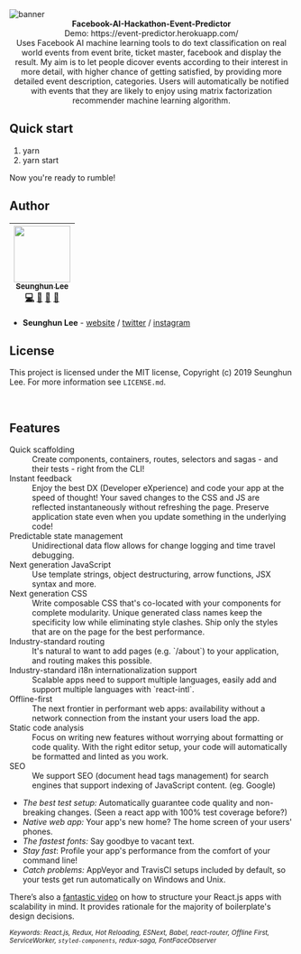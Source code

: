 <img src="https://res.cloudinary.com/seunghunlee/image/upload/v1551784169/Screen_Shot_2019-03-05_at_12.08.12_PM_kxxqur.png" alt="banner" align="center" />

<br />

<div align="center"><strong>Facebook-AI-Hackathon-Event-Predictor</strong></div>
<div align="center">Demo: https://event-predictor.herokuapp.com/</div>
<div align="center">Uses Facebook AI machine learning tools to do text classification on real world events from event brite, ticket master, facebook and display the result. My aim is to let people dicover events according to their interest in more detail, with higher chance of getting satisfied, by providing more detailed event description, categories. Users will automatically be notified with events that they are likely to enjoy using matrix factorization recommender machine learning algorithm.  </div>

## Quick start

1. yarn
2. yarn start

Now you're ready to rumble!

## Author
<!-- ALL-CONTRIBUTORS-LIST:START - Do not remove or modify this section -->
| [<img src="https://avatars1.githubusercontent.com/u/7311039?s=400&u=f9ea536356e677a07dfc605f01a389559e3b9215&v=4" width="100px;"/><br /><sub>Seunghun Lee</sub>](http://seunghunlee.net)<br />[💻](https://github.com/SeunghunSunmoonLee/React.ai/commits?author=SeunghunSunmoonLee "Code") [📖](https://github.com/SeunghunSunmoonLee/React.ai/commits?author=SeunghunSunmoonLee "Documentation") [👀](#review-SeunghunSunmoonLee "Reviewed Pull Requests") [📢](#talk-SeunghunSunmoonLee "Talks")
| :---: |
<!-- ALL-CONTRIBUTORS-LIST:END -->

* **Seunghun Lee** - [website](http://seunghunlee.net) / [twitter](https://twitter.com/seunghunSunmoon) / [instagram](https://www.instagram.com/seunghun.sunmoon.lee/)

## License

This project is licensed under the MIT license, Copyright (c) 2019 Seunghun Lee. For more information see `LICENSE.md`.

<br />

## Features

<dl>
  <dt>Quick scaffolding</dt>
  <dd>Create components, containers, routes, selectors and sagas - and their tests - right from the CLI!</dd>

  <dt>Instant feedback</dt>
  <dd>Enjoy the best DX (Developer eXperience) and code your app at the speed of thought! Your saved changes to the CSS and JS are reflected instantaneously without refreshing the page. Preserve application state even when you update something in the underlying code!</dd>

  <dt>Predictable state management</dt>
  <dd>Unidirectional data flow allows for change logging and time travel debugging.</dd>

  <dt>Next generation JavaScript</dt>
  <dd>Use template strings, object destructuring, arrow functions, JSX syntax and more.</dd>

  <dt>Next generation CSS</dt>
  <dd>Write composable CSS that's co-located with your components for complete modularity. Unique generated class names keep the specificity low while eliminating style clashes. Ship only the styles that are on the page for the best performance.</dd>

  <dt>Industry-standard routing</dt>
  <dd>It's natural to want to add pages (e.g. `/about`) to your application, and routing makes this possible.</dd>

  <dt>Industry-standard i18n internationalization support</dt>
  <dd>Scalable apps need to support multiple languages, easily add and support multiple languages with `react-intl`.</dd>

  <dt>Offline-first</dt>
  <dd>The next frontier in performant web apps: availability without a network connection from the instant your users load the app.</dd>

  <dt>Static code analysis</dt>
  <dd>Focus on writing new features without worrying about formatting or code quality. With the right editor setup, your code will automatically be formatted and linted as you work.</dd>

  <dt>SEO</dt>
  <dd>We support SEO (document head tags management) for search engines that support indexing of JavaScript content. (eg. Google)</dd>
</dl>

- _The best test setup:_ Automatically guarantee code quality and non-breaking
  changes. (Seen a react app with 100% test coverage before?)
- _Native web app:_ Your app's new home? The home screen of your users' phones.
- _The fastest fonts:_ Say goodbye to vacant text.
- _Stay fast_: Profile your app's performance from the comfort of your command
  line!
- _Catch problems:_ AppVeyor and TravisCI setups included by default, so your
  tests get run automatically on Windows and Unix.

There’s also a <a href="https://vimeo.com/168648012">fantastic video</a> on how to structure your React.js apps with scalability in mind. It provides rationale for the majority of boilerplate's design decisions.

<sub><i>Keywords: React.js, Redux, Hot Reloading, ESNext, Babel, react-router, Offline First, ServiceWorker, `styled-components`, redux-saga, FontFaceObserver</i></sub>